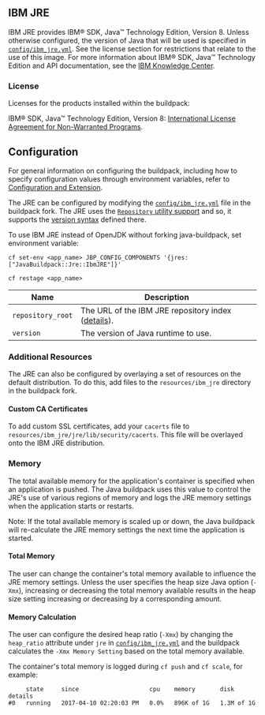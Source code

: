 ## IBM JRE
IBM JRE provides IBM® SDK, Java™ Technology Edition, Version 8. Unless otherwise configured, the version of Java that will be used is specified in [`config/ibm_jre.yml`][]. See the license section for restrictions that relate to the use of this image. For more information about IBM® SDK, Java™ Technology Edition and API documentation, see the [IBM Knowledge Center][].

### License
Licenses for the products installed within the buildpack:

IBM® SDK, Java™ Technology Edition, Version 8: [International License Agreement for Non-Warranted Programs][].

## Configuration
For general information on configuring the buildpack, including how to specify configuration values through environment variables, refer to [Configuration and Extension][].

The JRE can be configured by modifying the [`config/ibm_jre.yml`][] file in the buildpack fork.  The JRE uses the [`Repository` utility support][repositories] and so, it supports the [version syntax][]  defined there.

To use IBM JRE instead of OpenJDK without forking java-buildpack, set environment variable:

`cf set-env <app_name> JBP_CONFIG_COMPONENTS '{jres: ["JavaBuildpack::Jre::IbmJRE"]}'`

`cf restage <app_name>`

| Name | Description
| ---- | -----------
| `repository_root` | The URL of the IBM JRE repository index ([details][repositories]).
| `version` | The version of Java runtime to use.

### Additional Resources
The JRE can also be configured by overlaying a set of resources on the default distribution. To do this, add files to the `resources/ibm_jre` directory in the buildpack fork.

#### Custom CA Certificates
To add custom SSL certificates, add your `cacerts` file to `resources/ibm_jre/jre/lib/security/cacerts`.  This file will be overlayed onto the IBM JRE distribution.

### Memory
The total available memory for the application's container is specified when an application is pushed.
The Java buildpack uses this value to control the JRE's use of various
regions of memory and logs the JRE memory settings when the application starts or restarts.

Note: If the total available memory is scaled up or down, the Java buildpack will re-calculate the JRE memory settings the next time the application is started.

#### Total Memory
The user can change the container's total memory available to influence the JRE memory settings.
Unless the user specifies the heap size Java option (`-Xmx`), increasing or decreasing the total memory
available results in the heap size setting increasing or decreasing by a corresponding amount.

#### Memory Calculation
The user can configure the desired heap ratio (`-Xmx`) by changing the `heap_ratio` attribute under `jre` in [`config/ibm_jre.yml`][]
and the buildpack calculates the `-Xmx Memory Setting` based on the total memory available.

The container's total memory is logged during `cf push` and `cf scale`, for example:
```
     state     since                    cpu    memory       disk         details
#0   running   2017-04-10 02:20:03 PM   0.0%   896K of 1G   1.3M of 1G
```

[`config/components.yml`]: ../config/components.yml
[`config/ibm_jre.yml`]: ../config/ibm_jre.yml
[Configuration and Extension]: ../README.md#configuration-and-extension
[repositories]: extending-repositories.md
[version syntax]: extending-repositories.md#version-syntax-and-ordering
[IBM Knowledge Center]: http://www.ibm.com/support/knowledgecenter/SSYKE2/welcome_javasdk_family.html
[International License Agreement for Non-Warranted Programs]: http://www14.software.ibm.com/cgi-bin/weblap/lap.pl?la_formnum=&li_formnum=L-PMAA-A3Z8P2&title=IBM%AE+SDK%2C+Java%99+Technology+Edition%2C+Version+8.0&l=en
